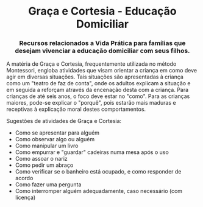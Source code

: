 <h1 align="center">Graça e Cortesia - Educação Domiciliar</h1>
<h3 align="center">Recursos relacionados a Vida Prática para famílias que desejam vivenciar a educação domiciliar com seus filhos.</h3>

A matéria de Graça e Cortesia, frequentemente utilizada no método Montessori, engloba atividades que visam orientar a criança em como deve agir em diversas situações. Tais situações são apresentadas à criança como um "teatro de faz de conta", onde os adultos explicam a situação e em seguida a reforçam através da encenação desta com a criança. Para crianças de até seis anos, o foco deve estar no "como". Para as crianças maiores, pode-se explicar o "porquê", pois estarão mais maduras e receptivas à explicação moral destes comportamentos.

Sugestões de atividades de Graça e Cortesia:

- Como se apresentar para alguém
- Como observar algo ou alguém
- Como manipular um livro
- Como empurrar e "guardar" cadeiras numa mesa após o uso
- Como assoar o nariz
- Como pedir um abraço
- Como verificar se o banheiro está ocupado, e como responder de acordo
- Como fazer uma pergunta
- Como interromper alguém adequadamente, caso necessário (com licença)
